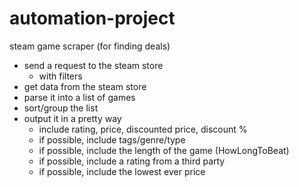 # automation-project

steam game scraper (for finding deals)

* send a request to the steam store
  * with filters
* get data from the steam store
* parse it into a list of games
* sort/group the list
* output it in a pretty way
  * include rating, price, discounted price, discount %
  * if possible, include tags/genre/type
  * if possible, include the length of the game (HowLongToBeat)
  * if possible, include a rating from a third party
  * if possible, include the lowest ever price

